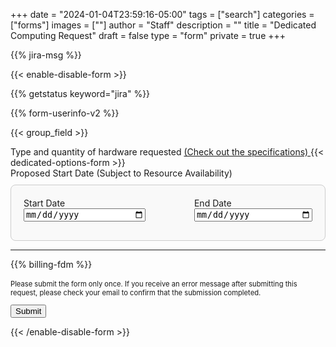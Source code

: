 +++
date = "2024-01-04T23:59:16-05:00"
tags = ["search"]
categories = ["forms"]
images = [""]
author = "Staff"
description = ""
title = "Dedicated Computing Request"
draft = false
type = "form"
private = true
+++

{{% jira-msg %}}


<form action="https://uvarc-api.pods.uvarc.io/rest/general-support-request/" method="post" id="request-form" accept-charset="UTF-8">

{{< enable-disable-form >}}

<div class="alert" id="response_message" role="alert" style="padding-bottom:0px;">
  <p id="form_post_response"></p>
</div>
<div>

  <input type="hidden" id="category" name="category" value="Dedicated Resources">
  <input type="hidden" id="request_title" name="request_title" value="Dedicated Computing Request" />

  {{% getstatus keyword="jira" %}}

  {{% form-userinfo-v2 %}}

  {{< group_field >}}

<div class="form-item form-group form-type-checkbox">
  <label class="control-label" for="dedicated-computing">
    Type and quantity of hardware requested <a href="/userinfo/hpc/access/#dedicated-computing">(Check out the specifications) </a>
  </label>
  {{< dedicated-options-form >}}
</div>

<div class="form-item form-group form-type-checkbox">
  <label class="control-label" for="lease-dates">
    Proposed Start Date (Subject to Resource Availability)
  </label>

  <div id="lease-dates" style="margin-top: 10px; border: 1px solid #ccc; padding: 20px; background-color: #f9f9f9; border-radius: 8px;">
    <div class="form-row" style="display: flex; justify-content: space-between;">
      <div class="col-md-5" style="margin-bottom: 10px;">
        <label for="lease-start-date" class="form-check-label">Start Date</label>
        <input type="date" class="form-control" id="lease-start-date" name="lease-start-date" required style="width: 100%;">
      </div>
      <div class="col-md-5" style="margin-bottom: 10px;">
        <label for="lease-end-date" class="form-check-label">End Date</label>
        <input type="date" class="form-control" id="lease-end-date" name="lease-end-date" required style="width: 100%;">
      </div>
    </div>  
  </div>
</div>

<!-- Error message for date validation -->
  <div class="alert alert-danger" id="date-error" style="display:none; margin-top: 10px;">
    <p> Please select a valid start and end date. </p>
  </div>

  <hr size=1 />
  {{% billing-fdm %}}
  <div class="form-actions" id="submit-div" style="margin-top:1rem;">
    <p style="font-size:80%;">Please submit the form only once. If you receive an error message after submitting this request, please check your email to confirm that the submission completed.</p>
    <button class="button-primary btn btn-primary form-submit" id="submit" type="submit" name="op" value="Submit">Submit</button>
  </div>
</div>

{{< /enable-disable-form >}}

</form>


<script type="text/javascript" src="/js/user-session-v2.js"></script>
<script type="text/javascript" src="/js/response-message.js"></script>

<!-- Date Validation Script -->
<script>
  document.addEventListener('DOMContentLoaded', function () {
    const form = document.getElementById('request-form');
    const startDateInput = document.getElementById('lease-start-date');
    const endDateInput = document.getElementById('lease-end-date');
    const dateError = document.getElementById('date-error');
    const submitButton = document.getElementById('submit');

    form.addEventListener('submit', function (event) {
      const startDate = new Date(startDateInput.value);
      const endDate = new Date(endDateInput.value);

      if (endDate < startDate) {
        event.preventDefault(); 
        dateError.style.display = 'block'; 
        dateError.scrollIntoView({ behavior: 'smooth' });
        submitButton.disabled = false; 
      } else {
        dateError.style.display = 'none';
      }
    });
  });
</script>
